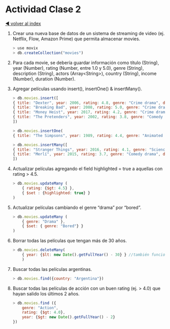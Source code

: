 # Actividad Clase 2

[:arrow_backward: volver al index](./README.md)

1. Crear una nueva base de datos de un sistema de streaming de video (ej. Netflix, Flow, Amazon Prime) que permita almacenar movies.

    ```js
    > use movix
    > db.createCollection("movies")
    ```

2. Para cada movie, se debería guardar información como título (String), year (Number), rating (Number, entre 1.0 y 5.0), genre (String), description (String), actors (Array\<String\>), country (String), income (Number), duration (Number).
3. Agregar películas usando insert(), insertOne() & insertMany().

    ```js
    > db.movies.insert([
    { title: "Dexter", year: 2006, rating: 4.8, genre: "Crime drama", description: "TBC", actors: [ "Michael C. Hall", "Julie Benz", "Jennifer Carpenter" ], country: "US", income: 10000000 , duration: 96 },
    { title: "Breaking Bad", year: 2008, rating: 5.0, genre: "Crime drama", description: "TBC", actors: [ "Bryan Cranston", "Anna Gunn", "Aaron Paul" ], country: "US", income: 99999999 , duration: 62 },
    { title: "Money Heist", year: 2017, rating: 4.2, genre: "Crime drama", description: "TBC", actors: [ "Úrsula Corberó", "Álvaro Morte", "Itziar Ituño" ], country: "Spain", income: 50000000 , duration: 31 },
    { title: "The Pretenders", year: 2002, rating: 3.8, genre: "Comedy drama", description: "TBC", actors: [ "Federico D'Elía", "Alejandro Fiore", "Diego Peretti", "Martin Seefeld" ], country: "Argentina", income: 3000000 , duration: 24 }
    ])

    > db.movies.insertOne(
    { title: "The Simpsons", year: 1989, rating: 4.4, genre: "Animated sitcom", description: "TBC", actors: [ "Dan Castellaneta", "Julie Kavner", "Nancy Cartwright" ], country: "US", income: 1000000000 , duration: 687 })

    > db.movies.insertMany([
    { title: "Stranger Things", year: 2016, rating: 4.1, genre: "Science fiction", description: "TBC", actors: [ "Winona Ryder", "David Harbour", "Finn Wolfhard" ], country: "US", income: 5000000 , duration: 25 },
    { title: "Merlí", year: 2015, rating: 3.7, genre: "Comedy drama", description: "TBC", actors: [ "Francesc Orella", "Pere Ponce", "Pau Durà" ], country: "Spain", income: 999999 , duration: 40 }
    ])
    ```

4. Actualizar películas agregando el field highlighted = true a aquellas con rating > 4.5.

    ```js
    > db.movies.updateMany (
        { rating: {$gt: 4.5} },
        { $set : {highlighted: true} }
    )
    ```

5. Actualizar películas cambiando el genre “drama” por “bored”.

    ```js
    > db.movies.updateMany (
        { genre: "Drama" },
        { $set: { genre: "Bored"} }
    )
    ```

6. Borrar todas las películas que tengan más de 30 años.

    ```js
    > db.movies.deleteMany(
        { year: {$lt: new Date().getFullYear() - 30} } //también funcionaba 2020-30
        )
    ```

7. Buscar todas las películas argentinas.

    ```js
    > db.movies.find({country: "Argentina"})
    ```

8. Buscar todas las películas de acción con un buen rating (ej. > 4.0)
que hayan salido los últimos 2 años.

    ```js
    > db.movies.find ({
        genre: "Action",
        rating: {$gt: 4.0},
        year: {$gt: new Date().getFullYear() - 2}
    })
    ```